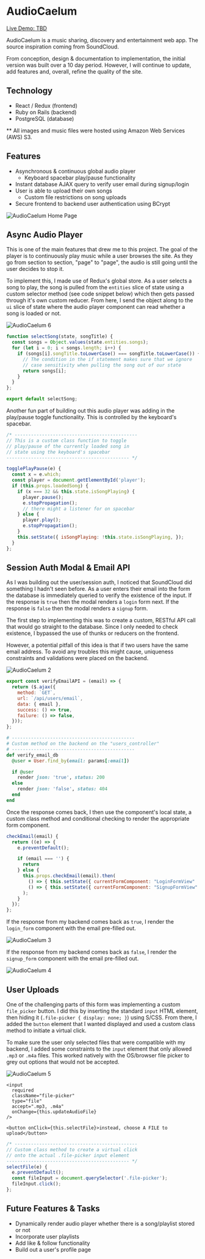 # AudioCaelum

[Live Demo: TBD](TBD)

AudioCaelum is a music sharing, discovery and entertainment web app. The source inspiration coming from SoundCloud.

From conception, design & documentation to implementation, the initial version was built over a 10 day period.
However, I will continue to update, add features and, overall, refine the quality of the site.

## Technology

- React / Redux (frontend)
- Ruby on Rails (backend)
- PostgreSQL (database)

\*\* All images and music files were hosted using Amazon Web Services (AWS) S3.

## Features

- Asynchronous & continuous global audio player
  - Keyboard spacebar play/pause functionality
- Instant database AJAX query to verify user email during signup/login
- User is able to upload their own songs
  - Custom file restrictions on song uploads
- Secure frontend to backend user authentication using BCrypt

![AudioCaelum Home Page](https://github.com/gflujan/AudioCaelum/blob/master/docs/readme_pix/gfl-ac-01.png)

## Async Audio Player

This is one of the main features that drew me to this project.
The goal of the player is to continuously play music while a user browses the site.
As they go from section to section, "page" to "page", the audio is still going until the user decides to stop it.

To implement this, I made use of Redux's global store. As a user selects a song to play, the song is pulled from the `entities` slice of state using a custom selector method (see code snippet below) which then gets passed through it's own custom reducer.
From here, I send the object along to the `ui` slice of state where the audio player component can read whether a song is loaded or not.

![AudioCaelum 6](https://github.com/gflujan/AudioCaelum/blob/master/docs/readme_pix/gfl-ac-06.png)

```JavaScript
function selectSong(state, songTitle) {
  const songs = Object.values(state.entities.songs);
  for (let i = 0; i < songs.length; i++) {
    if (songs[i].songTitle.toLowerCase() === songTitle.toLowerCase()) {
      // The condition in the if statement makes sure that we ignore
      // case sensitivity when pulling the song out of our state
      return songs[i];
    }
  }
};

export default selectSong;
```

Another fun part of building out this audio player was adding in the play/pause toggle functionality.
This is controlled by the keyboard's spacebar.

```JavaScript
/* ---------------------------------------------
// This is a custom class function to toggle
// play/pause of the currently loaded song in
// state using the keyboard's spacebar
--------------------------------------------- */

togglePlayPause(e) {
  const x = e.which;
  const player = document.getElementById('player');
  if (this.props.loadedSong) {
    if (x === 32 && this.state.isSongPlaying) {
      player.pause();
      e.stopPropagation();
      // there might a listener for on spacebar
    } else {
      player.play();
      e.stopPropagation();
    }
    this.setState({ isSongPlaying: !this.state.isSongPlaying, });
  }
};
```

## Session Auth Modal & Email API

As I was building out the user/session auth, I noticed that SoundCloud did something I hadn't seen before.
As a user enters their email into the form the database is immediately queried to verify the existence of the input.
If the response is `true` then the modal renders a `login` form next. If the response is `false` then the modal renders a `signup` form.

The first step to implementing this was to create a custom, RESTful API call that would go straight to the database.
Since I only needed to check existence, I bypassed the use of thunks or reducers on the frontend.

However, a potential pitfall of this idea is that if two users have the same email address.
To avoid any troubles this might cause, uniqueness constraints and validations were placed on the backend.

![AudioCaelum 2](https://github.com/gflujan/AudioCaelum/blob/master/docs/readme_pix/gfl-ac-02.png)

```JavaScript
export const verifyEmailAPI = (email) => {
  return ($.ajax({
    method: `GET`,
    url: `/api/users/email`,
    data: { email },
    success: () => true,
    failure: () => false,
  }));
};
```

```Ruby
# ---------------------------------------------
# Custom method on the backend on the "users_controller"
# ---------------------------------------------
def verify_email_db
  @user = User.find_by(email: params[:email])

  if @user
    render json: 'true', status: 200
  else
    render json: 'false', status: 404
  end
end
```

Once the response comes back, I then use the component's local state, a custom class method and conditional checking to render the appropriate form component.

```JavaScript
checkEmail(email) {
  return ((e) => {
    e.preventDefault();

    if (email === '') {
      return
    } else {
      this.props.checkEmail(email).then(
        () => { this.setState({ currentFormComponent: "LoginFormView"  }); },
        () => { this.setState({ currentFormComponent: "SignupFormView" }); },
      );
    }
  });
};
```

If the response from my backend comes back as `true`, I render the `login_form` component with the email pre-filled out.

![AudioCaelum 3](https://github.com/gflujan/AudioCaelum/blob/master/docs/readme_pix/gfl-ac-03.png)

If the response from my backend comes back as `false`, I render the `signup_form` component with the email pre-filled out.

![AudioCaelum 4](https://github.com/gflujan/AudioCaelum/blob/master/docs/readme_pix/gfl-ac-04.png)

## User Uploads

One of the challenging parts of this form was implementing a custom `file_picker` button. I did this by inserting the standard `input` HTML element, then hiding it (`.file-picker { display: none; }`) using S/CSS. From there, I added the `button` element that I wanted displayed and used a custom class method to initiate a virtual click.

To make sure the user only selected files that were compatible with my backend, I added some constraints to the `input` element that only allowed `.mp3` or `.m4a` files. This worked natively with the OS/browser file picker to grey out options that would not be accepted.

![AudioCaelum 5](https://github.com/gflujan/AudioCaelum/blob/master/docs/readme_pix/gfl-ac-05.png)

```JSX
<input
  required
  className="file-picker"
  type="file"
  accept=".mp3, .m4a"
  onChange={this.updateAudioFile}
/>

<button onClick={this.selectFile}>instead, choose A FILE to upload</button>
```

```JavaScript
/* ---------------------------------------------
// Custom class method to create a virtual click
// onto the actual .file-picker input element
--------------------------------------------- */
selectFile(e) {
  e.preventDefault();
  const fileInput = document.querySelector('.file-picker');
  fileInput.click();
};
```

## Future Features & Tasks

- Dynamically render audio player whether there is a song/playlist stored or not
- Incorporate user playlists
- Add like & follow functionality
- Build out a user's profile page


